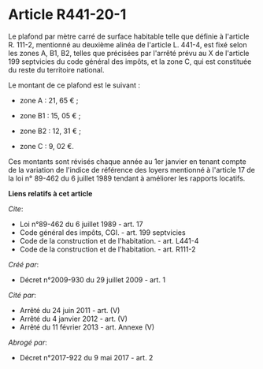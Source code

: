 # Article R441-20-1

Le plafond par mètre carré de surface habitable telle que définie à l'article R. 111-2, mentionné au deuxième alinéa de
l'article L. 441-4, est fixé selon les zones A, B1, B2, telles que précisées par l'arrêté prévu au X de l'article 199
septvicies du code général des impôts, et la zone C, qui est constituée du reste du territoire national. 

Le montant de ce plafond est le suivant :

- zone A : 21, 65 € ;

- zone B1 : 15, 05 € ;

- zone B2 : 12, 31 € ;

- zone C : 9, 02 €. 

Ces montants sont révisés chaque année au 1er janvier en tenant compte de la variation de l'indice de référence des loyers
mentionné à l'article 17 de la loi n° 89-462 du 6 juillet 1989 tendant à améliorer les rapports locatifs.

**Liens relatifs à cet article**

_Cite_:

  - Loi n°89-462 du 6 juillet 1989 - art. 17
  - Code général des impôts, CGI. - art. 199 septvicies
  - Code de la construction et de l'habitation. - art. L441-4
  - Code de la construction et de l'habitation. - art. R111-2

_Créé par_:

  - Décret n°2009-930 du 29 juillet 2009 - art. 1

_Cité par_:

  - Arrêté du 24 juin 2011 - art. (V)
  - Arrêté du 4 janvier 2012 - art. (V)
  - Arrêté du 11 février 2013 - art. Annexe (V)

_Abrogé par_:

  - Décret n°2017-922 du 9 mai 2017 - art. 2
